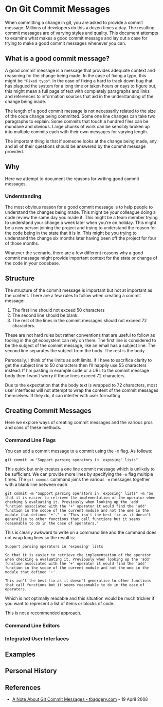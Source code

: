 
# On Git Commit Messages

When committing a change in git, you are asked to provide a commit message. Millions of developers
do this a dozen times a day. The resulting commit messages are of varying styles and quality. This
document attempts to examine what makes a good commit message and lay out a case for trying to make
a good commit messages whenever you can.

## What is a good commit message?

A good commit message is a message that provides adequate context and reasoning for the change being
made. In the case of fixing a typo, this might be `"Fixed typo"`. In the case of fixing a hard to
track down bug that has plagued the system for a long time or taken hours or days to figure out,
this might mean a full page of text with completely paragraphs and links and references to
information sources that aid in the understanding of the change being made.

The length of a good commit message is not necessarily related to the size of the code change being
committed. Some one line changes can take two paragraphs to explain. Some commits that touch a
hundred files can be mundane and obvious. Large chunks of work can be sensibly broken up into
multiple commits each with their own messages for varying length.

The important thing is that if someone looks at the change being made, any and all of their
questions should be answered by the commit message provided.

## Why

Here we attempt to document the reasons for writing good commit messages.

### Understanding

The most obvious reason for a good commit message is to help people to understand the changes being
made. This might be your colleague doing a code review the same day you made it. This might be a
team member trying to understand your change a week later when you're on holiday. This might be a
new person joining the project and trying to understand the reason for the code being in the state
that it is in. This might be you trying to understand the change six months later having been off
the project for four of those months.

Whatever the scenario, there are a few different reasons why a good commit message might provide
important context for the state or change of the code in your codebase.



## Structure

The structure of the commit message is important but not at important as the content. There are a
few rules to follow when creating a commit message:

1. The first line should not exceed 50 characters
2. The second line should be blank.
3. The rest of the lines in the commit messages should not exceed 72 characters.

These are not hard rules but rather conventions that are useful to follow as tooling in the git
ecosystem can rely on them. The first line is considered to be the subject of the commit message,
like an email has a subject line. The second line separates the subject from the body. The rest is
the body.

Personally, I think of the limits as soft limits. If I have to sacrifice clarity to get the subject
line to 50 characters then I'll happily use 55 characters instead. If I'm pasting in example code or
a URL to the commit message body then I won't worry if those lines exceed 72 characters.

Due to the expectation that the body text is wrapped to 72 characters, most user interfaces will not
attempt to wrap the content of the commit messages themselves. If they do, it can interfer with user
formatting.

## Creating Commit Messages 

Here we explore ways of creating commit messages and the various pros and cons of these methods.

### Command Line Flags

You can add a commit message to a commit using the `-m` flag. As follows:

  ```shell
  git commit -m "Support parsing operators in 'exposing' lists"
  ```

This quick but only creates a one line commit message which is unlikely to be sufficient. We can
provide more lines by specifying the `-m` flag multiple times. The `git commit` command joins the
various `-m` messages together with a blank line between each.

  ```shell
  git commit -m "Support parsing operators in 'exposing' lists" -m "So that it is easier to retrieve the implementation of the operator when checking & evaluating it. Previously when looking up the 'add' function associated with the '+' operator it would find the 'add' function in the scope of the current module and not the one in the module that defined '+'." -m "This isn't the best fix as it doesn't generalise to other functions that call functions but it seems reasonable to do in the case of operators."
  ```

This is clearly awkward to write on a command line and the command does not wrap long lines so the
result is:

  ```
  Support parsing operators in 'exposing' lists

  So that it is easier to retrieve the implementation of the operator when checking & evaluating it. Previously when looking up the 'add' function associated with the '+' operator it would find the 'add' function in the scope of the current module and not the one in the module that defined '+'.

  This isn't the best fix as it doesn't generalise to other functions that call functions but it seems reasonable to do in the case of operators.
  ```

Which is not optimally readable and this situation would be much trickier if you want to represent
a list of items or blocks of code.

This is not a recommended approach.

### Command Line Editors

### Integrated User Interfaces

## Examples

## Personal History

## References

- [A Note About Git Commit Messages - tbaggery.com](https://tbaggery.com/2008/04/19/a-note-about-git-commit-messages.html) - 19 April 2008
